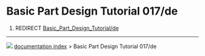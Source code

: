 # Basic Part Design Tutorial 017/de
1.  REDIRECT [Basic_Part_Design_Tutorial/de](Basic_Part_Design_Tutorial/de.md)



---
![](images/Right_arrow.png) [documentation index](../README.md) > Basic Part Design Tutorial 017/de
